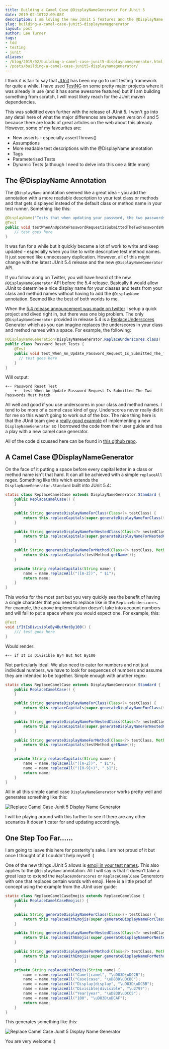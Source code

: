 ```yaml
---
title: Building a Camel Case @DisplayNameGenerator For JUnit 5
date: 2019-02-10T22:09:08Z
description: I am loving the new JUnit 5 features and the @DisplayName annotation seemed like a great idea.  However, it was a lot of work to write and keep updated - especially when you like to write descriptive test method names.  It just seemed like unnecessary duplication.  With the latest JUnit 5.4 release and the new @DisplayNameGenerator API all of that will change.
slug: building-a-camel-case-junit5-displaynamegenerator
layout: post
author: Lee Turner 
tags:
- tdd
- testing
- junit
aliases:
- /blog/2019/02/building-a-camel-case-junit5-displaynamegenerator.html
- /posts/building-a-camel-case-junit5-displaynamegenerator/
---
```

I think it is fair to say that [JUnit](https://junit.org) has been my go to unit testing framework for quite a while.  I have used [TestNG](https://testng.org/) on some pretty major projects where it was already in use (and it has some awesome features) but if I am building something from scratch, I will most likely reach for the JUnit maven dependencies.

This was solidified even further with the release of JUnit 5.  I won't go into any detail here of what the major differences are between version 4 and 5 because there are loads of great articles on the web about this already.  However, some of my favourites are:

* New asserts - especially assertThrows()
* Assumptions
* More readable test descriptions with the @DisplayName annotation
* Tags
* Parameterised Tests
* Dynamic Tests (although I need to delve into this one a little more)

## The @DisplayName Annotation

The `@DisplayName` annotation seemed like a great idea - you add the annotation with a more readable description to your test class or methods and that gets displayed instead of the default class or method name in your test runner.  Something like this:

```java
@DisplayName("Tests that when updating your password, the two passwords submitted must match")
@Test
public void testWhenAnUpdatePasswordRequestIsSubmittedTheTwoPasswordsMustMatch{} {
	// test goes here
}
```

It was fun for a while but it quickly became a lot of work to write and keep updated - especially when you like to write descriptive test method names.  It just seemed like unnecessary duplication.  However, all of this might change with the latest JUnit 5.4 release and the new `@DisplayNameGenerator` API.

If you follow along on Twitter, you will have heard of the new `@DisplayNameGenerator` API before the 5.4 release.  Basically it would allow JUnit to determine a nice display name for your classes and tests from your class and method names without having to add the `@DisplayName` annotation.  Seemed like the best of both worlds to me.

When the [5.4 release announcement was made on twitter](https://twitter.com/junitteam/status/1093621376978747393) I setup a quick project and dived right in, but there was one big problem.  The only `@DisplayNameGenerator` provided in release 5.4 is a [ReplaceUnderscores](https://junit.org/junit5/docs/5.4.0/api/org/junit/jupiter/api/DisplayNameGenerator.ReplaceUnderscores.html) Generator which as you can imagine replaces the underscores in your class and method names with a space.  For example, the following:

```java
@DisplayNameGeneration(DisplayNameGenerator.ReplaceUnderscores.class)
public class Password_Reset_Tests {
    @Test
    public void test_When_An_Update_Password_Request_Is_Submitted_The_Two_Passwords_Must_Match{} {
      // test goes here
    }
}
```

Will output:

```
+-- Password Reset Test
	+-- test When An Update Password Request Is Submitted The Two Passwords Must Match
```

All well and good if you use underscores in your class and method names.  I tend to be more of a camel case kind of guy.  Underscores never really did it for me so this wasn't going to work out of the box.  The nice thing here is that the JUnit team give a [really good example](https://junit.org/junit5/docs/5.4.0/user-guide/index.html#writing-tests-display-name-generator) of implementing a new `DisplayNameGenerator` so I borrowed the code from their user guide and has a play with a new camel case generator.

All of the code discussed here can be found in [this github repo](https://github.com/leeturner/junit5-camel-case-emoji-display-name-generator).

## A Camel Case @DisplayNameGenerator

On the face of it putting a space before every capital letter in a class or method name isn't that hard.  It can all be achieved with a simple `replaceAll` regex.  Something like this which extends the `DisplayNameGenerator.Standard` built into JUnit 5.4:

```java
static class ReplaceCamelCase extends DisplayNameGenerator.Standard {
    public ReplaceCamelCase() {
    }

    public String generateDisplayNameForClass(Class<?> testClass) {
        return this.replaceCapitals(super.generateDisplayNameForClass(testClass));
    }

    public String generateDisplayNameForNestedClass(Class<?> nestedClass) {
        return this.replaceCapitals(super.generateDisplayNameForNestedClass(nestedClass));
    }

    public String generateDisplayNameForMethod(Class<?> testClass, Method testMethod) {
        return this.replaceCapitals(testMethod.getName());
    }

    private String replaceCapitals(String name) {
        name = name.replaceAll("([A-Z])", " $1");
        return name;
    }
}
```

This works for the most part but you very quickly see the benefit of having a single character that you need to replace like in the `ReplaceUnderscores`.  For example, the above implementation doesn't take into account numbers and will fail to put a space where you would expect one.  For example, this:

```java
@Test
void ifItIsDivisibleBy4ButNotBy100() {
	/// test goes here
}
```

Would render:

```
+-- if It Is Divisible By4 But Not By100
```

Not particularly ideal.  We also need to cater for numbers and not just individual numbers, we have to look for sequences of numbers and assume they are intended to be together.  Simple enough with another regex:

```java
static class ReplaceCamelCase extends DisplayNameGenerator.Standard {
    public ReplaceCamelCase() {
    }

    public String generateDisplayNameForClass(Class<?> testClass) {
        return this.replaceCapitals(super.generateDisplayNameForClass(testClass));
    }

    public String generateDisplayNameForNestedClass(Class<?> nestedClass) {
        return this.replaceCapitals(super.generateDisplayNameForNestedClass(nestedClass));
    }

    public String generateDisplayNameForMethod(Class<?> testClass, Method testMethod) {
        return this.replaceCapitals(testMethod.getName());
    }

    private String replaceCapitals(String name) {
        name = name.replaceAll("([A-Z])", " $1");
        name = name.replaceAll("([0-9]+)", " $1");
        return name;
    }
}
```

All in all this simple camel case `DisplayNameGenerator` works pretty well and generates something like this:

![Replace Camel Case Junit 5 Display Name Generator](/img/blog/2019-02-10-building-a-camel-case-junit5-displaynamegenerator/junit5-ReplaceCamelCase.png)

I will be playing around with this further to see if there are any other scenarios It doesn't cater for and updating accordingly.

## One Step Too Far......

I am going to leave this here for posterity's sake.  I am not proud of it but once I thought of it I couldn't help myself :)

One of the new things JUnit 5 allows is [emoji in your test names](https://twitter.com/sam_brannen/status/660595585288970240?lang=en).  This also applies to the `@DisplayName` annotation.  All I will say is that it doesn't take a great leap to extend the `ReplaceUnderscores` or `ReplaceCamelCase` Generators with one that replaces certain words with emoji.  Here is a little proof of concept using the example from the JUnit user guide:

```java
static class ReplaceCamelCaseEmojis extends ReplaceCamelCase {
    public ReplaceCamelCaseEmojis() {
    }

    public String generateDisplayNameForClass(Class<?> testClass) {
        return this.replaceWithEmojis(super.generateDisplayNameForClass(testClass));
    }

    public String generateDisplayNameForNestedClass(Class<?> nestedClass) {
        return this.replaceWithEmojis(super.generateDisplayNameForNestedClass(nestedClass));
    }

    public String generateDisplayNameForMethod(Class<?> testClass, Method testMethod) {
        return this.replaceWithEmojis(super.generateDisplayNameForMethod(testClass, testMethod));
    }

    private String replaceWithEmojis(String name) {
        name = name.replaceAll("Camel|camel", "\uD83D\uDC2B");
        name = name.replaceAll("Case|case", "\uD83D\uDCBC");
        name = name.replaceAll("Display|display", "\uD83D\uDCBB");
        name = name.replaceAll("Divisible|divisible", "\u2797");
        name = name.replaceAll("Year|year", "\uD83D\uDCC5");
        name = name.replaceAll("100", "\uD83D\uDCAF");
        return name;
    }
}
```

This generates something like this:

![Replace Camel Case Junit 5 Display Name Generator](/img/blog/2019-02-10-building-a-camel-case-junit5-displaynamegenerator/junit5-ReplaceCamelCaseEmoji.png)

You are very welcome :)

